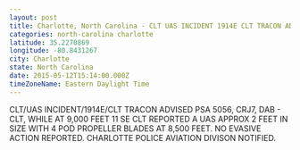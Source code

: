 ```yaml
---
layout: post
title: Charlotte, North Carolina - CLT UAS INCIDENT 1914E CLT TRACON ADVISED PSA 5056 CRJ7 DAB CLT WHILE AT 9
categories: north-carolina charlotte
latitude: 35.2270869
longitude: -80.8431267
city: Charlotte
state: North Carolina
date: 2015-05-12T15:14:00.000Z
timeZoneName: Eastern Daylight Time
---
```


CLT/UAS INCIDENT/1914E/CLT TRACON ADVISED PSA 5056, CRJ7, DAB - CLT, WHILE AT 9,000 FEET 11 SE CLT REPORTED A UAS APPROX 2 FEET IN SIZE WITH 4 POD PROPELLER BLADES AT 8,500 FEET. NO EVASIVE ACTION REPORTED. CHARLOTTE POLICE AVIATION DIVISON NOTIFIED.